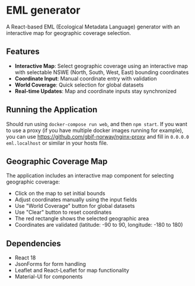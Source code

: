 # EML generator

A React-based EML (Ecological Metadata Language) generator with an interactive map for geographic coverage selection.

## Features

- **Interactive Map**: Select geographic coverage using an interactive map with selectable NSWE (North, South, West, East) bounding coordinates
- **Coordinate Input**: Manual coordinate entry with validation
- **World Coverage**: Quick selection for global datasets
- **Real-time Updates**: Map and coordinate inputs stay synchronized

## Running the Application

Should run using `docker-compose run web`, and then `npm start`. If you want to use a proxy (if you have multiple docker images running for example), you can use https://github.com/gbif-norway/nginx-proxy and fill in `0.0.0.0    eml.localhost` or similar in your hosts file.

## Geographic Coverage Map

The application includes an interactive map component for selecting geographic coverage:

- Click on the map to set initial bounds
- Adjust coordinates manually using the input fields
- Use "World Coverage" button for global datasets
- Use "Clear" button to reset coordinates
- The red rectangle shows the selected geographic area
- Coordinates are validated (latitude: -90 to 90, longitude: -180 to 180)

## Dependencies

- React 18
- JsonForms for form handling
- Leaflet and React-Leaflet for map functionality
- Material-UI for components 
